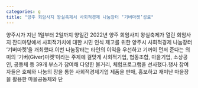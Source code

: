 ```yaml
---
categories: g
title: "양주 회암사지 왕실축제서 사회적경제 나눔장터 ‘기버마켓’성료"
---
```

양주시가 지난 1일부터 2일까지 양일간 2022년 양주 회암사지 왕실축제가 열린 회암사지 잔디마당에서 사회적가치에 대한 시민 인식 제고를 위한 양주시 사회적경제 나눔장터 ‘기버마켓’을 개최했다.이번 나눔장터는 타인의 이익을 우선하고 기꺼이 먼저 준다는 의미의 ‘기버(Giver)마켓’이라는 주제에 걸맞게 사회적기업, 협동조합, 마을기업, 소상공인, 공동체 등 39개 부스가 참여해 다양한 볼거리, 체험프로그램을 선사했다.행사 참여자들은 호혜와 나눔의 장을 통한 사회적경제기업 제품을 판매, 홍보하고 재미난 마을장을 활용한 마을공동체와 단
